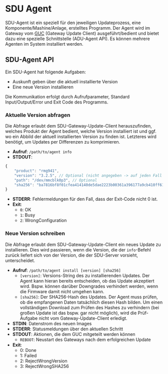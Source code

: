 # SDU Agent

SDU-Agent ist ein speziell für den jeweiligen Updateprozess, eine Komponente/Mashine/Anlage, erstelltes Programm. Der Agent wird im Gateway vom [GUC](sdu-guc.md) (Gateway Update Client) ausgeführt/bedient und bietet dazu eine spezielle Schnittstelle (ADU-Agent API). Es können mehrere Agenten im System installiert werden.

## SDU-Agent API
Ein SDU-Agent hat folgende Aufgaben:

* Auskunft geben über die aktuell installierte Version
* Eine neue Version installieren

Die Kommunikation erfolgt durch Aufrufparameter, Standard Input/Output/Error und Exit Code des Programms.

### Aktuelle Version abfragen

Die Abfrage erlaubt dem SDU-Gateway-Update-Client herauszufinden, welches Produkt der Agent bedient, welche Version installiert ist und ggf. wo ein Abbild der aktuell installierten Version zu finden ist. Letzteres wird benötigt, um Updates per Differenzen zu komprimieren.

* **Aufruf**: `/path/to/agent info`
* **STDOUT**:
```js
{
	"product": "rmg941",
	"version": "3.2.5", // Optional (nicht angegeben -> auf jeden Fall updaten)
	"path": "/dev/mmcblk0p3", // Optional
	"sha256": "ba7816bf8f01cfea414140de5dae2223b00361a396177a9cb410ff61f20015ad" // Optional
}
```
* **STDERR**: Fehlermeldungen für den Fall, dass der Exit-Code nicht 0 ist.
* **Exit**:
   - `0`: OK
   - `1`: Busy
   - `2`: WrongConfiguration

### Neue Version schreiben

Die Abfrage erlaubt dem SDU-Gateway-Update-Client ein neues Update zu installieren. Dies wird passieren, wenn die Version, die der `info`-Befehl zurück liefert sich von der Version, die der SDU-Server vorsieht, unterscheidet.

* **Aufruf**: `/path/to/agent install [version] [sha256]`
   - `[version]`: Versions-String des zu installierenden Updates. Der Agent kann hieran bereits entscheiden, ob das Update akzeptiert wird. Bspw. können darüber Downgrades verhindert werden, wenn die Firmware damit nicht umgehen kann.
   - `[sha256]`: Der SHA256-Hash des Updates. Der Agent muss prüfen, ob die empfangenen Daten tatsächlich diesen Hash bilden. Um einen vollständigen Download zum Prüfen des Hashes zu verhindern (bei großen Update ist das bspw. gar nicht möglich), wird die Prüf-Aufgabe nicht vom Gateway-Update-Client erledigt.
* **STDIN**: Datenstrom des neuen Images
* **STDERR**: Statusmeldungen über den aktuellen Schritt
* **STDOUT**: Aktionen, die dem GUC mitgeteilt werden können
   - `REBOOT`: Neustart des Gateways nach dem erfolgreichen Update
* **Exit**:
   - 0: Done
   - 1: Failed
   - 2: RejectWrongVersion
   - 3: RejectWrongSHA256
